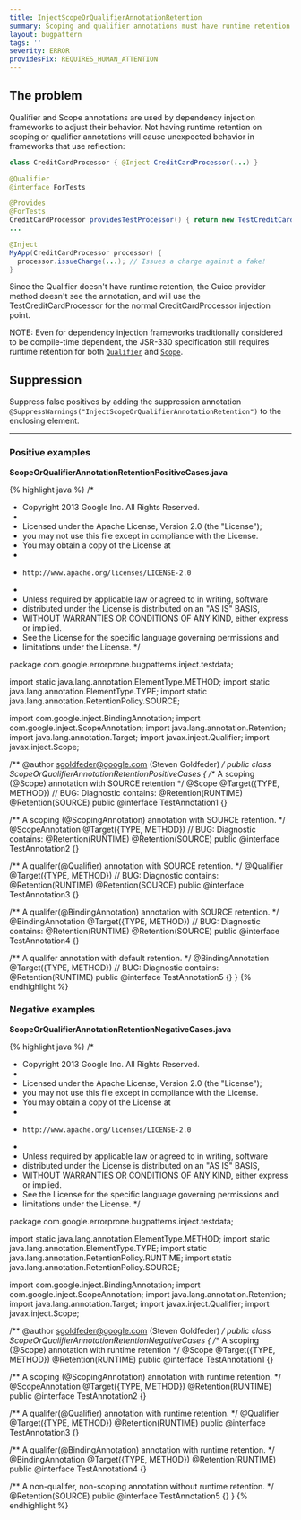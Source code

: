 ```yaml
---
title: InjectScopeOrQualifierAnnotationRetention
summary: Scoping and qualifier annotations must have runtime retention.
layout: bugpattern
tags: ''
severity: ERROR
providesFix: REQUIRES_HUMAN_ATTENTION
---
```


<!--
*** AUTO-GENERATED, DO NOT MODIFY ***
To make changes, edit the @BugPattern annotation or the explanation in docs/bugpattern.
-->

## The problem
Qualifier and Scope annotations are used by dependency injection frameworks to adjust their
behavior. Not having runtime retention on scoping or qualifier annotations will cause unexpected
behavior in frameworks that use reflection:

```java
class CreditCardProcessor { @Inject CreditCardProcessor(...) }

@Qualifier
@interface ForTests

@Provides
@ForTests
CreditCardProcessor providesTestProcessor() { return new TestCreditCardProcessor(...) }
...

@Inject
MyApp(CreditCardProcessor processor) {
  processor.issueCharge(...); // Issues a charge against a fake!
}
```
Since the Qualifier doesn't have runtime retention, the Guice provider method doesn't see the
annotation, and will use the TestCreditCardProcessor for the normal CreditCardProcessor injection
point.

NOTE: Even for dependency injection frameworks traditionally considered to be
compile-time dependent, the JSR-330 specification still requires runtime
retention for both [`Qualifier`] and [`Scope`].

[`Qualifier`]: http://docs.oracle.com/javaee/6/api/javax/inject/Qualifier.html
[`Scope`]: http://docs.oracle.com/javaee/6/api/javax/inject/Scope.html

## Suppression
Suppress false positives by adding the suppression annotation `@SuppressWarnings("InjectScopeOrQualifierAnnotationRetention")` to the enclosing element.

----------

### Positive examples
__ScopeOrQualifierAnnotationRetentionPositiveCases.java__

{% highlight java %}
/*
 * Copyright 2013 Google Inc. All Rights Reserved.
 *
 * Licensed under the Apache License, Version 2.0 (the "License");
 * you may not use this file except in compliance with the License.
 * You may obtain a copy of the License at
 *
 *     http://www.apache.org/licenses/LICENSE-2.0
 *
 * Unless required by applicable law or agreed to in writing, software
 * distributed under the License is distributed on an "AS IS" BASIS,
 * WITHOUT WARRANTIES OR CONDITIONS OF ANY KIND, either express or implied.
 * See the License for the specific language governing permissions and
 * limitations under the License.
 */

package com.google.errorprone.bugpatterns.inject.testdata;

import static java.lang.annotation.ElementType.METHOD;
import static java.lang.annotation.ElementType.TYPE;
import static java.lang.annotation.RetentionPolicy.SOURCE;

import com.google.inject.BindingAnnotation;
import com.google.inject.ScopeAnnotation;
import java.lang.annotation.Retention;
import java.lang.annotation.Target;
import javax.inject.Qualifier;
import javax.inject.Scope;

/** @author sgoldfeder@google.com (Steven Goldfeder) */
public class ScopeOrQualifierAnnotationRetentionPositiveCases {
  /** A scoping (@Scope) annotation with SOURCE retention */
  @Scope
  @Target({TYPE, METHOD})
  // BUG: Diagnostic contains: @Retention(RUNTIME)
  @Retention(SOURCE)
  public @interface TestAnnotation1 {}

  /** A scoping (@ScopingAnnotation) annotation with SOURCE retention. */
  @ScopeAnnotation
  @Target({TYPE, METHOD})
  // BUG: Diagnostic contains: @Retention(RUNTIME)
  @Retention(SOURCE)
  public @interface TestAnnotation2 {}

  /** A qualifer(@Qualifier) annotation with SOURCE retention. */
  @Qualifier
  @Target({TYPE, METHOD})
  // BUG: Diagnostic contains: @Retention(RUNTIME)
  @Retention(SOURCE)
  public @interface TestAnnotation3 {}

  /** A qualifer(@BindingAnnotation) annotation with SOURCE retention. */
  @BindingAnnotation
  @Target({TYPE, METHOD})
  // BUG: Diagnostic contains: @Retention(RUNTIME)
  @Retention(SOURCE)
  public @interface TestAnnotation4 {}

  /** A qualifer annotation with default retention. */
  @BindingAnnotation
  @Target({TYPE, METHOD})
  // BUG: Diagnostic contains: @Retention(RUNTIME)
  public @interface TestAnnotation5 {}
}
{% endhighlight %}

### Negative examples
__ScopeOrQualifierAnnotationRetentionNegativeCases.java__

{% highlight java %}
/*
 * Copyright 2013 Google Inc. All Rights Reserved.
 *
 * Licensed under the Apache License, Version 2.0 (the "License");
 * you may not use this file except in compliance with the License.
 * You may obtain a copy of the License at
 *
 *     http://www.apache.org/licenses/LICENSE-2.0
 *
 * Unless required by applicable law or agreed to in writing, software
 * distributed under the License is distributed on an "AS IS" BASIS,
 * WITHOUT WARRANTIES OR CONDITIONS OF ANY KIND, either express or implied.
 * See the License for the specific language governing permissions and
 * limitations under the License.
 */

package com.google.errorprone.bugpatterns.inject.testdata;

import static java.lang.annotation.ElementType.METHOD;
import static java.lang.annotation.ElementType.TYPE;
import static java.lang.annotation.RetentionPolicy.RUNTIME;
import static java.lang.annotation.RetentionPolicy.SOURCE;

import com.google.inject.BindingAnnotation;
import com.google.inject.ScopeAnnotation;
import java.lang.annotation.Retention;
import java.lang.annotation.Target;
import javax.inject.Qualifier;
import javax.inject.Scope;

/** @author sgoldfeder@google.com (Steven Goldfeder) */
public class ScopeOrQualifierAnnotationRetentionNegativeCases {
  /** A scoping (@Scope) annotation with runtime retention */
  @Scope
  @Target({TYPE, METHOD})
  @Retention(RUNTIME)
  public @interface TestAnnotation1 {}

  /** A scoping (@ScopingAnnotation) annotation with runtime retention. */
  @ScopeAnnotation
  @Target({TYPE, METHOD})
  @Retention(RUNTIME)
  public @interface TestAnnotation2 {}

  /** A qualifer(@Qualifier) annotation with runtime retention. */
  @Qualifier
  @Target({TYPE, METHOD})
  @Retention(RUNTIME)
  public @interface TestAnnotation3 {}

  /** A qualifer(@BindingAnnotation) annotation with runtime retention. */
  @BindingAnnotation
  @Target({TYPE, METHOD})
  @Retention(RUNTIME)
  public @interface TestAnnotation4 {}

  /** A non-qualifer, non-scoping annotation without runtime retention. */
  @Retention(SOURCE)
  public @interface TestAnnotation5 {}
}
{% endhighlight %}

